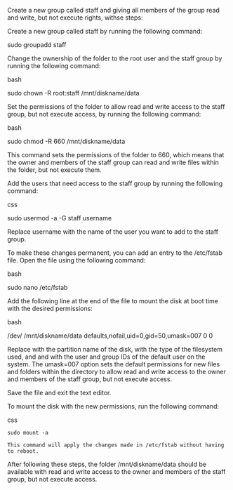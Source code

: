 Create a new group called staff and giving all members of the group read and write, but not execute rights, withse steps:

Create a new group called staff by running the following command:

sudo groupadd staff

Change the ownership of the folder to the root user and the staff group by running the following command:

bash

sudo chown -R root:staff /mnt/diskname/data

Set the permissions of the folder to allow read and write access to the staff group, but not execute access, by running the following command:

bash

sudo chmod -R 660 /mnt/diskname/data

This command sets the permissions of the folder to 660, which means that the owner and members of the staff group can read and write files within the folder, but not execute them.

Add the users that need access to the staff group by running the following command:

css

sudo usermod -a -G staff username

Replace username with the name of the user you want to add to the staff group.

To make these changes permanent, you can add an entry to the /etc/fstab file. Open the file using the following command:

bash

sudo nano /etc/fstab

Add the following line at the end of the file to mount the disk at boot time with the desired permissions:

bash

/dev/<partition> /mnt/diskname/data <filesystem-type> defaults,nofail,uid=0,gid=50,umask=007 0 0

Replace <partition> with the partition name of the disk, <filesystem-type> with the type of the filesystem used, and <uid> and <gid> with the user and group IDs of the default user on the system. The umask=007 option sets the default permissions for new files and folders within the directory to allow read and write access to the owner and members of the staff group, but not execute access.

Save the file and exit the text editor.

To mount the disk with the new permissions, run the following command:

css

    sudo mount -a

    This command will apply the changes made in /etc/fstab without having to reboot.

After following these steps, the folder /mnt/diskname/data should be available with read and write access to the owner and members of the staff group, but not execute access.